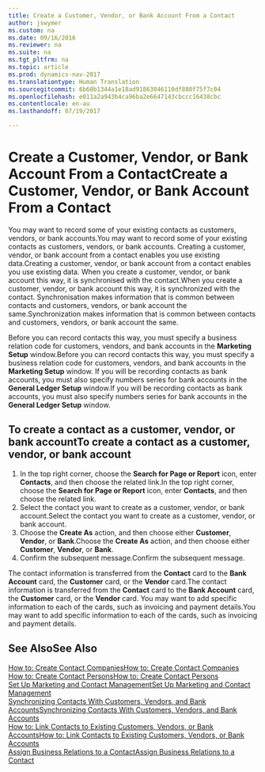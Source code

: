 ```yaml
---
title: Create a Customer, Vendor, or Bank Account From a Contact
author: jswymer
ms.custom: na
ms.date: 09/16/2016
ms.reviewer: na
ms.suite: na
ms.tgt_pltfrm: na
ms.topic: article
ms.prod: dynamics-nav-2017
ms.translationtype: Human Translation
ms.sourcegitcommit: 6b60b1344a1e18ad91863046110df880f75f7c04
ms.openlocfilehash: e011a2a943b4ca96ba2e6647143cbccc16438cbc
ms.contentlocale: en-au
ms.lasthandoff: 07/19/2017

---
```

# <a name="create-a-customer-vendor-or-bank-account-from-a-contact"></a><span data-ttu-id="5b5a0-102">Create a Customer, Vendor, or Bank Account From a Contact</span><span class="sxs-lookup"><span data-stu-id="5b5a0-102">Create a Customer, Vendor, or Bank Account From a Contact</span></span>
<span data-ttu-id="5b5a0-103">You may want to record some of your existing contacts as customers, vendors, or bank accounts.</span><span class="sxs-lookup"><span data-stu-id="5b5a0-103">You may want to record some of your existing contacts as customers, vendors, or bank accounts.</span></span> <span data-ttu-id="5b5a0-104">Creating a customer, vendor, or bank account from a contact enables you use existing data.</span><span class="sxs-lookup"><span data-stu-id="5b5a0-104">Creating a customer, vendor, or bank account from a contact enables you use existing data.</span></span> <span data-ttu-id="5b5a0-105">When you create a customer, vendor, or bank account this way, it is synchronised with the contact.</span><span class="sxs-lookup"><span data-stu-id="5b5a0-105">When you create a customer, vendor, or bank account this way, it is synchronized with the contact.</span></span> <span data-ttu-id="5b5a0-106">Synchronisation makes information that is common between contacts and customers, vendors, or bank account the same.</span><span class="sxs-lookup"><span data-stu-id="5b5a0-106">Synchronization makes information that is common between contacts and customers, vendors, or bank account the same.</span></span>

<span data-ttu-id="5b5a0-107">Before you can record contacts this way, you must specify a business relation code for customers, vendors, and bank accounts in the **Marketing Setup** window.</span><span class="sxs-lookup"><span data-stu-id="5b5a0-107">Before you can record contacts this way, you must specify a business relation code for customers, vendors, and bank accounts in the **Marketing Setup** window.</span></span> <span data-ttu-id="5b5a0-108">If you will be recording contacts as bank accounts, you must also specify numbers series for bank accounts in the **General Ledger Setup** window.</span><span class="sxs-lookup"><span data-stu-id="5b5a0-108">If you will be recording contacts as bank accounts, you must also specify numbers series for bank accounts in the **General Ledger Setup** window.</span></span>

## <a name="to-create-a-contact-as-a-customer-vendor-or-bank-account"></a><span data-ttu-id="5b5a0-109">To create a contact as a customer, vendor, or bank account</span><span class="sxs-lookup"><span data-stu-id="5b5a0-109">To create a contact as a customer, vendor, or bank account</span></span>
1. <span data-ttu-id="5b5a0-110">In the top right corner, choose the **Search for Page or Report** icon, enter **Contacts**, and then choose the related link.</span><span class="sxs-lookup"><span data-stu-id="5b5a0-110">In the top right corner, choose the **Search for Page or Report** icon, enter **Contacts**, and then choose the related link.</span></span>
2. <span data-ttu-id="5b5a0-111">Select the contact you want to create as a customer, vendor, or bank account.</span><span class="sxs-lookup"><span data-stu-id="5b5a0-111">Select the contact you want to create as a customer, vendor, or bank account.</span></span>
3. <span data-ttu-id="5b5a0-112">Choose the **Create As** action, and then choose either **Customer**, **Vendor**, or **Bank**.</span><span class="sxs-lookup"><span data-stu-id="5b5a0-112">Choose the **Create As** action, and then choose either **Customer**, **Vendor**, or **Bank**.</span></span>
4. <span data-ttu-id="5b5a0-113">Confirm the subsequent message.</span><span class="sxs-lookup"><span data-stu-id="5b5a0-113">Confirm the subsequent message.</span></span>

<span data-ttu-id="5b5a0-114">The contact information is transferred from the **Contact** card to the **Bank Account** card, the **Customer** card, or the **Vendor** card.</span><span class="sxs-lookup"><span data-stu-id="5b5a0-114">The contact information is transferred from the **Contact** card to the **Bank Account** card, the **Customer** card, or the **Vendor** card.</span></span> <span data-ttu-id="5b5a0-115">You may want to add specific information to each of the cards, such as invoicing and payment details.</span><span class="sxs-lookup"><span data-stu-id="5b5a0-115">You may want to add specific information to each of the cards, such as invoicing and payment details.</span></span>

## <a name="see-also"></a><span data-ttu-id="5b5a0-116">See Also</span><span class="sxs-lookup"><span data-stu-id="5b5a0-116">See Also</span></span>
[<span data-ttu-id="5b5a0-117">How to: Create Contact Companies</span><span class="sxs-lookup"><span data-stu-id="5b5a0-117">How to: Create Contact Companies</span></span>](marketing-create-contact-companies.md)  
[<span data-ttu-id="5b5a0-118">How to: Create Contact Persons</span><span class="sxs-lookup"><span data-stu-id="5b5a0-118">How to: Create Contact Persons</span></span>](marketing-create-contact-persons.md)  
[<span data-ttu-id="5b5a0-119">Set Up Marketing and Contact Management</span><span class="sxs-lookup"><span data-stu-id="5b5a0-119">Set Up Marketing and Contact Management</span></span>](marketing-setup-marketing.md)  
[<span data-ttu-id="5b5a0-120">Synchronizing Contacts With Customers, Vendors, and Bank Accounts</span><span class="sxs-lookup"><span data-stu-id="5b5a0-120">Synchronizing Contacts With Customers, Vendors, and Bank Accounts</span></span>](marketing-synchronize-contacts-customers-vendors-bank-accounts.md)  
[<span data-ttu-id="5b5a0-121">How to: Link Contacts to Existing Customers, Vendors, or Bank Accounts</span><span class="sxs-lookup"><span data-stu-id="5b5a0-121">How to: Link Contacts to Existing Customers, Vendors, or Bank Accounts</span></span>](marketing-how-link-contact.md)  
[<span data-ttu-id="5b5a0-122">Assign Business Relations to a Contact</span><span class="sxs-lookup"><span data-stu-id="5b5a0-122">Assign Business Relations to a Contact</span></span>](marketing-business-relations.md#assign-business-relations-to-a-contact)


